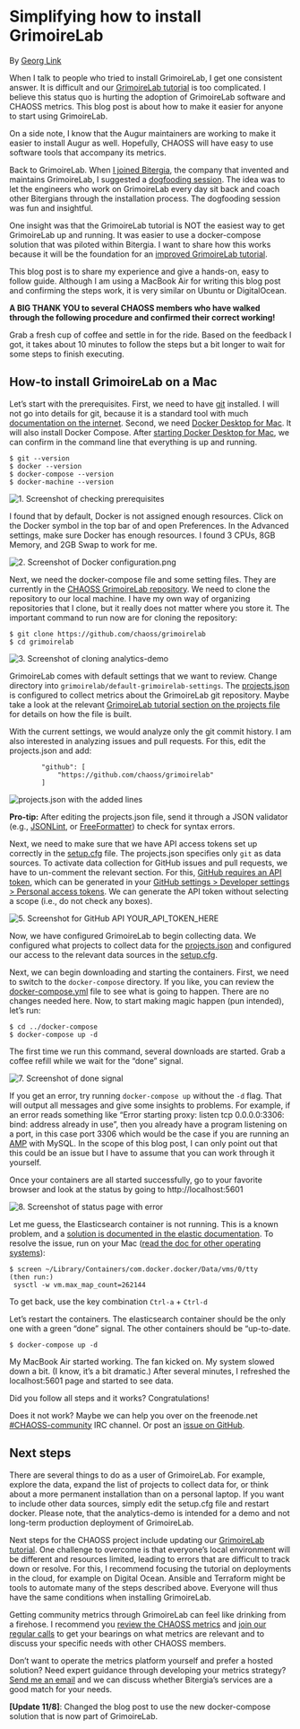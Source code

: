 # Simplifying how to install GrimoireLab

By [Georg Link](https://www.linkedin.com/in/georglink)

When I talk to people who tried to install GrimoireLab, I get one consistent answer. It is difficult and our [GrimoireLab tutorial](https://chaoss.github.io/grimoirelab-tutorial/) is too complicated. I believe this status quo is hurting the adoption of GrimoireLab software and CHAOSS metrics. This blog post is about how to make it easier for anyone to start using GrimoireLab. 

On a side note, I know that the Augur maintainers are working to make it easier to install Augur as well. Hopefully, CHAOSS will have easy to use software tools that accompany its metrics.

Back to GrimoireLab. When [I joined Bitergia](https://blog.bitergia.com/2019/08/29/georg-a-new-bitergian-joins-the-nest/), the company that invented and maintains GrimoireLab, I suggested a [dogfooding session](https://blog.bitergia.com/2019/10/10/dogfooding-grimoirelab/). The idea was to let the engineers who work on GrimoireLab every day sit back and coach other Bitergians through the installation process. The dogfooding session was fun and insightful.

One insight was that the GrimoireLab tutorial is NOT the easiest way to get GrimoireLab up and running. It was easier to use a docker-compose solution that was piloted within Bitergia. I want to share how this works because it will be the foundation for an [improved GrimoireLab tutorial](https://github.com/chaoss/grimoirelab-tutorial/issues/91).

This blog post is to share my experience and give a hands-on, easy to follow guide. Although I am using a MacBook Air for writing this blog post and confirming the steps work, it is very similar on Ubuntu or DigitalOcean. 

**A BIG THANK YOU to several CHAOSS members who have walked through the following procedure and confirmed their correct working!**

Grab a fresh cup of coffee and settle in for the ride. Based on the feedback I got, it takes about 10 minutes to follow the steps but a bit longer to wait for some steps to finish executing.

## How-to install GrimoireLab on a Mac

Let’s start with the prerequisites. First, we need to have [git](https://git-scm.com/) installed. I will not go into details for git, because it is a standard tool with much [documentation on the internet](https://www.google.com/search?q=how+to+install+git). Second, we need [Docker Desktop for Mac](https://hub.docker.com/editions/community/docker-ce-desktop-mac). It will also install Docker Compose. After [starting Docker Desktop for Mac](https://docs.docker.com/docker-for-mac/install/), we can confirm in the command line that everything is up and running.

```
$ git --version
$ docker --version
$ docker-compose --version
$ docker-machine --version
```


![1. Screenshot of checking prerequisites](https://raw.githubusercontent.com/chaoss/website/master/Community/News/images/20191007-install-grimoirelab/1-Screenshot-of-checking-prerequisites.png)

I found that by default, Docker is not assigned enough resources. Click on the Docker symbol in the top bar of and open Preferences. In the Advanced settings, make sure Docker has enough resources. I found 3 CPUs, 8GB Memory, and 2GB Swap to work for me.


![2. Screenshot of Docker configuration.png](https://raw.githubusercontent.com/chaoss/website/master/Community/News/images/20191007-install-grimoirelab/2-Screenshot-Docker-configuration.png)

Next, we need the docker-compose file and some setting files. They are currently in the [CHAOSS GrimoireLab repository](https://github.com/chaoss/grimoirelab). We need to clone the repository to our local machine. I have my own way of organizing repositories that I clone, but it really does not matter where you store it. The important command to run now are for cloning the repository:

```
$ git clone https://github.com/chaoss/grimoirelab
$ cd grimoirelab
```


![3. Screenshot of cloning analytics-demo](https://raw.githubusercontent.com/chaoss/website/master/Community/News/images/20191007-install-grimoirelab/3-Screenshot-of-cloning-analytics-demo.png)


GrimoireLab comes with default settings that we want to review. Change directory into `grimoirelab/default-grimoirelab-settings`. The [projects.json](https://github.com/chaoss/grimoirelab/blob/master/default-grimoirelab-settings/projects.json) is configured to collect metrics about the GrimoireLab git repository. Maybe take a look at the relevant [GrimoireLab tutorial section on the projects file](https://chaoss.github.io/grimoirelab-tutorial/sirmordred/projects.html) for details on how the file is built. 

With the current settings, we would analyze only the git commit history. I am also interested in analyzing issues and pull requests. For this, edit the projects.json and add:

```
        "github": [
            "https://github.com/chaoss/grimoirelab"
        ]
```

![projects.json with the added lines](https://raw.githubusercontent.com/chaoss/website/master/Community/News/images/20191007-install-grimoirelab/4-Screenshot-of-projects.json.png)

**Pro-tip:** After editing the projects.json file, send it through a JSON validator (e.g., [JSONLint](https://jsonlint.com/), or [FreeFormatter](https://www.freeformatter.com/json-validator.html)) to check for syntax errors. 

Next, we need to make sure that we have API access tokens set up correctly in the [setup.cfg](https://github.com/chaoss/grimoirelab/blob/master/default-grimoirelab-settings/setup.cfg) file. The projects.json specifies only `git` as data sources. To activate data collection for GitHub issues and pull requests, we have to un-comment the relevant section. For this, [GitHub requires an API token](https://help.github.com/en/articles/creating-a-personal-access-token-for-the-command-line#creating-a-token), which can be generated in your [GitHub settings > Developer settings > Personal access tokens](https://github.com/settings/tokens). We can generate the API token without selecting a scope (i.e., do not check any boxes).


![5. Screenshot for GitHub API YOUR_API_TOKEN_HERE](https://raw.githubusercontent.com/chaoss/website/master/Community/News/images/20191007-install-grimoirelab/5-Screenshot-for-GitHub-API-token.png)

Now, we have configured GrimoireLab to begin collecting data. We configured what projects to collect data for the [projects.json](https://github.com/chaoss/grimoirelab/blob/master/default-grimoirelab-settings/projects.json) and configured our access to the relevant data sources in the [setup.cfg](https://github.com/chaoss/grimoirelab/blob/master/default-grimoirelab-settings/setup.cfg).

Next, we can begin downloading and starting the containers. First, we need to switch to the `docker-compose` directory. If you like, you can review the [docker-compose.yml](https://github.com/chaoss/grimoirelab/blob/master/docker-compose/docker-compose.yml) file to see what is going to happen. There are no changes needed here. Now, to start making magic happen (pun intended), let’s run:

```
$ cd ../docker-compose
$ docker-compose up -d
```

The first time we run this command, several downloads are started. Grab a coffee refill while we wait for the “done” signal.


![7. Screenshot of done signal](https://raw.githubusercontent.com/chaoss/website/master/Community/News/images/20191007-install-grimoirelab/7-Screenshot-of-done-signal.png)


If you get an error, try running `docker-compose up` without the `-d` flag. That will output all messages and give some insights to problems. For example, if an error reads something like “Error starting proxy: listen tcp 0.0.0.0:3306: bind: address already in use”, then you already have a program listening on a port, in this case port 3306 which would be the case if you are running an [AMP](https://en.wikipedia.org/wiki/List_of_Apache%E2%80%93MySQL%E2%80%93PHP_packages) with MySQL. In the scope of this blog post, I can only point out that this could be an issue but I have to assume that you can work through it yourself.

Once your containers are all started successfully, go to your favorite browser and look at the status by going to http://localhost:5601 


![8. Screenshot of status page with error](https://raw.githubusercontent.com/chaoss/website/master/Community/News/images/20191007-install-grimoirelab/8-Screenshot-of-status-page-with-error.png)

Let me guess, the Elasticsearch container is not running. This is a known problem, and a [solution is documented in the elastic documentation](https://www.elastic.co/guide/en/elasticsearch/reference/current/docker.html#docker-cli-run-prod-mode). To resolve the issue, run on your Mac ([read the doc for other operating systems](https://www.elastic.co/guide/en/elasticsearch/reference/current/docker.html#docker-cli-run-prod-mode)):

```
$ screen ~/Library/Containers/com.docker.docker/Data/vms/0/tty
(then run:)
 sysctl -w vm.max_map_count=262144
```

To get back, use the key combination `Ctrl-a` + `Ctrl-d`

Let’s restart the containers. The elasticsearch container should be the only one with a green “done” signal. The other containers should be “up-to-date.

```
$ docker-compose up -d
```

My MacBook Air started working. The fan kicked on. My system slowed down a bit. (I know, it’s a bit dramatic.) After several minutes, I refreshed the localhost:5601 page and started to see data.

Did you follow all steps and it works? Congratulations!

Does it not work? Maybe we can help you over on the freenode.net [#CHAOSS-community](https://webchat.freenode.net/?channel=#CHAOSS-community) IRC channel. Or post an [issue on GitHub](https://github.com/chaoss/grimoirelab/issues).

## Next steps 

There are several things to do as a user of GrimoireLab. For example, explore the data, expand the list of projects to collect data for, or think about a more permanent installation than on a personal laptop. If you want to include other data sources, simply edit the setup.cfg file and restart docker. Please note, that the analytics-demo is intended for a demo and not long-term production deployment of GrimoireLab.

Next steps for the CHAOSS project include updating our [GrimoireLab tutorial](https://chaoss.github.io/grimoirelab-tutorial/). One challenge to overcome is that everyone’s local environment will be different and resources limited, leading to errors that are difficult to track down or resolve. For this, I recommend focusing the tutorial on deployments in the cloud, for example on Digital Ocean. Ansible and Terraform might be tools to automate many of the steps described above. Everyone will thus have the same conditions when installing GrimoireLab.

Getting community metrics through GrimoireLab can feel like drinking from a firehose. I recommend you [review the CHAOSS metrics](https://chaoss.community/metrics/) and [join our regular calls](https://chaoss.github.io/grimoirelab-tutorial/) to get your bearings on what metrics are relevant and to discuss your specific needs with other CHAOSS members.

Don’t want to operate the metrics platform yourself and prefer a hosted solution? Need expert guidance through developing your metrics strategy? [Send me an email](mailto:georglink@bitergia.com) and we can discuss whether Bitergia’s services are a good match for your needs.

**[Update 11/8]**: Changed the blog post to use the new docker-compose solution that is now part of GrimoireLab.
